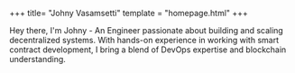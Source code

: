 +++
title= "Johny Vasamsetti"
template = "homepage.html"
+++

Hey there, I'm Johny - An Engineer passionate about building and scaling decentralized systems. With hands-on experience in working with smart contract development, I bring a blend of DevOps expertise and blockchain understanding.
